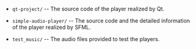 
* `qt-project/` -- The source code of the player realized by Qt.

* `simple-audio-player/` -- The source code and the detailed information of the player realized by SFML.

* `test_music/` -- The audio files provided to test the players.